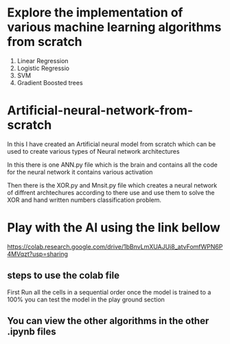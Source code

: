 # Explore the implementation of various machine learning algorithms from scratch
1. Linear Regression
2. Logistic Regressio
3. SVM
4. Gradient Boosted trees

# Artificial-neural-network-from-scratch
In this I have created an Artificial neural model from scratch which can be used to create various types of Neural network architectures


In this there is one ANN.py file which is the brain and contains all the code for the neural network it contains various activation

Then there is the XOR.py and Mnsit.py file which creates a neural network of diffrent archtechures according to there use and use them to solve the XOR and hand written numbers classification problem. 

# Play with the AI using the link bellow
https://colab.research.google.com/drive/1bBnvLmXUAJUi8_atvFomfWPN6P4MVqzt?usp=sharing

## steps to use the colab file
First Run all the cells in a sequential order once the model is trained to a 100% you can test the model in the play ground section

## You can view the other algorithms in the other .ipynb files

